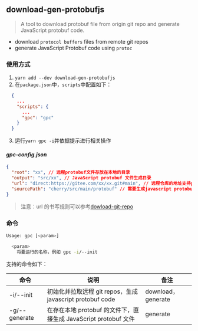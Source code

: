 ## download-gen-protobufjs

> A tool to download protobuf file from origin git repo and generate JavaScript protobuf code.

- download `protocol buffers` files from remote git repos
- generate JavaScript Protobuf code using `protoc`

### 使用方式

1. `yarn add --dev download-gen-protobufjs`
2. 在`package.json`中，`scripts`中配置如下：

```json
  {
    ...
    "scripts": {
      ...
      "gpc": "gpc"
    }
  }
```

3. 运行`yarn gpc -i`并依据提示进行相关操作

#### _gpc-config.json_

```json
{
  "root": "xx", // 远程protobuf文件存放在本地的目录
  "output": "src/xx", // JavaScript protobuf 文件生成目录
  "url": "direct:https://gitee.com/xx/xx.git#main", // 远程仓库的地址支持gitee/github/gitlab等
  "sourcePath": "cherry/src/main/protobuf" // 需要生成javascript protobuf文件的源目录
}
```

> 注意：url 的书写规则可以参考[dowload-git-repo](https://www.npmjs.com/package/download-git-repo#api)

### 命令

```bash
Usage: gpc [<param>]

  <param>
    将要运行的名称，例如 gpc -i/--init
```

支持的命令如下：

| 命令          | 说明                                                            | 备注               |
| ------------- | --------------------------------------------------------------- | ------------------ |
| -i/--init     | 初始化并拉取远程 git repos，生成 javascript protobuf code       | download，generate |
| -g/--generate | 在存在本地 protobuf 的文件下，直接生成 JavaScript protobuf 文件 | generate           |
